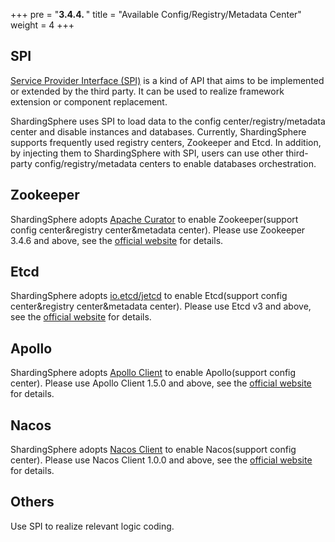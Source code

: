 +++
pre = "<b>3.4.4. </b>"
title = "Available Config/Registry/Metadata Center"
weight = 4
+++

## SPI

[Service Provider Interface (SPI)](https://docs.oracle.com/javase/tutorial/sound/SPI-intro.html) is a kind of API that aims to be implemented or extended by the third party. 
It can be used to realize framework extension or component replacement.

ShardingSphere uses SPI to load data to the config center/registry/metadata center and disable instances and databases. Currently, ShardingSphere supports frequently used registry centers, Zookeeper and Etcd. In addition, by injecting them to ShardingSphere with SPI, users can use other third-party config/registry/metadata centers to enable databases orchestration.

## Zookeeper

ShardingSphere adopts [Apache Curator](http://curator.apache.org/) to enable Zookeeper(support config center&registry center&metadata center). Please use Zookeeper 3.4.6 and above, see the [official website](https://zookeeper.apache.org/) for details.

## Etcd

ShardingSphere adopts [io.etcd/jetcd](https://github.com/etcd-io/jetcd) to enable Etcd(support config center&registry center&metadata center). Please use Etcd v3 and above, see the [official website](https://etcd.io/) for details.

## Apollo

ShardingSphere adopts [Apollo Client](https://github.com/ctripcorp/apollo) to enable Apollo(support config center). Please use Apollo Client 1.5.0 and above, see the [official website](https://github.com/ctripcorp/apollo) for details.

## Nacos

ShardingSphere adopts [Nacos Client](https://nacos.io/en-us/docs/sdk.html) to enable Nacos(support config center). Please use Nacos Client 1.0.0 and above, see the [official website](https://nacos.io/en-us/docs/sdk.html) for details.

## Others

Use SPI to realize relevant logic coding.
